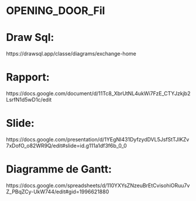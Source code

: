 # OPENING_DOOR_Fil
<h1>Draw Sql:</h1>
https://drawsql.app/classe/diagrams/exchange-home
<h1>Rapport:</h1>
https://docs.google.com/document/d/11Tc8_XbrUtNL4ukWi7FzE_CTYJzkjb2LsrfN1d5wD1c/edit
<h1>Slide:</h1>
https://docs.google.com/presentation/d/1YEgNI431DyfzydDVL5JsfStTJIKZv7xDofO_o82WR9Q/edit#slide=id.g111a1df3f6b_0_0
<h1>Diagramme de Gantt:</h1>
https://docs.google.com/spreadsheets/d/110YXYsZNzeuBrEtCvisohiORuu7vZ_PBqZCy-UkW744/edit#gid=1996621880
